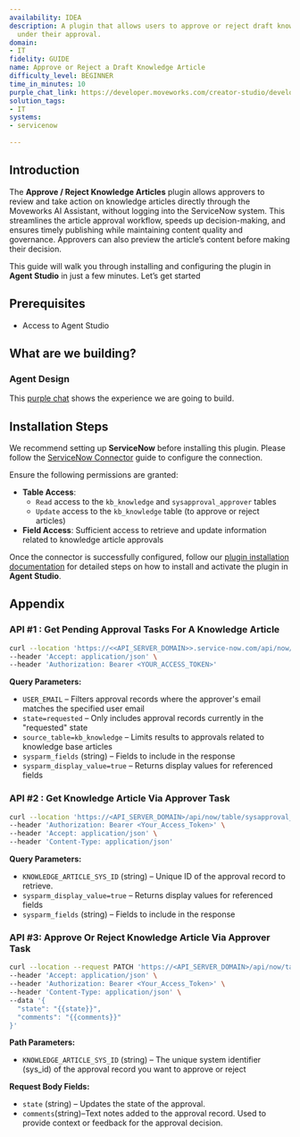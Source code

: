 ```yaml
---
availability: IDEA
description: A plugin that allows users to approve or reject draft knowledge articles
  under their approval.
domain:
- IT
fidelity: GUIDE
name: Approve or Reject a Draft Knowledge Article
difficulty_level: BEGINNER
time_in_minutes: 10
purple_chat_link: https://developer.moveworks.com/creator-studio/developer-tools/purple-chat/?conversation=%7B%22messages%22%3A%5B%7B%22parts%22%3A%5B%7B%22richText%22%3A%22Are+there+any+knowledge+articles+that+need+my+approval%3F%22%7D%5D%2C%22role%22%3A%22user%22%7D%2C%7B%22parts%22%3A%5B%7B%22reasoningSteps%22%3A%5B%7B%22richText%22%3A%22Searching+for+knowledge+articles+in+%3Cb%3EServiceNow%3C%2Fb%3E+requiring+your+approval.%22%2C%22status%22%3A%22success%22%7D%5D%7D%2C%7B%22richText%22%3A%22%3Cp%3EI+found+2+articles+in+%3Cb%3EServiceNow%3C%2Fb%3E+waiting+for+your+approval.+Which+one+would+you+like+to+review%3F%3C%2Fp%3E%22%7D%2C%7B%22citations%22%3A%5B%7B%22citationTitle%22%3A%22KB0010123%3A+How+to+set+up+a+new+VPN+connection%22%2C%22connectorName%22%3A%22servicenow%22%7D%2C%7B%22citationTitle%22%3A%22KB0010125%3A+Onboarding+process+for+new+hires%22%2C%22connectorName%22%3A%22servicenow%22%7D%5D%7D%2C%7B%22buttons%22%3A%5B%7B%22buttonText%22%3A%22VPN+Connection+Guide%22%7D%2C%7B%22buttonText%22%3A%22New+Hire+Onboarding%22%7D%5D%7D%5D%2C%22role%22%3A%22assistant%22%7D%2C%7B%22parts%22%3A%5B%7B%22richText%22%3A%22VPN+Connection+Guide%22%7D%5D%2C%22role%22%3A%22user%22%7D%2C%7B%22parts%22%3A%5B%7B%22richText%22%3A%22%3Cp%3EOkay%2C+here+is+the+content+for+%3Cb%3EKB0010123%3A+How+to+set+up+a+new+VPN+connection%3C%2Fb%3E.%3C%2Fp%3E%22%7D%2C%7B%22richText%22%3A%22%3Ch3%3EPurpose%3C%2Fh3%3E%3Cp%3EThis+article+provides+step-by-step+instructions+for+installing+and+configuring+the+PaloAlto+GlobalProtect+VPN+client+on+your+company-issued+laptop.%3C%2Fp%3E%3Ch3%3EInstructions%3C%2Fh3%3E%3Col%3E%3Cli%3ENavigate+to+the+Software+Center+on+your+device.%3C%2Fli%3E%3Cli%3ESearch+for+%27PaloAlto+GlobalProtect%27+and+click+%27Install%27.%3C%2Fli%3E%3Cli%3EOnce+installed%2C+open+the+application.+The+portal+address+should+be+pre-configured+as+%3Ccode%3Evpn.yourcompany.com%3C%2Fcode%3E.%3C%2Fli%3E%3Cli%3EClick+%27Connect%27+and+enter+your+standard+company+credentials+when+prompted.%3C%2Fli%3E%3Cli%3EYou+are+now+connected+to+the+VPN.%3C%2Fli%3E%3C%2Fol%3E%3Cp%3EWhat+would+you+like+to+do%3F%3C%2Fp%3E%22%7D%2C%7B%22buttons%22%3A%5B%7B%22buttonText%22%3A%22Approve%22%2C%22style%22%3A%22outlined%22%7D%2C%7B%22buttonText%22%3A%22Reject%22%2C%22style%22%3A%22outlined%22%7D%5D%7D%5D%2C%22role%22%3A%22assistant%22%7D%2C%7B%22parts%22%3A%5B%7B%22richText%22%3A%22Reject%22%7D%5D%2C%22role%22%3A%22user%22%7D%2C%7B%22parts%22%3A%5B%7B%22richText%22%3A%22%3Cp%3EUnderstood.+Could+you+please+provide+a+reason+for+the+rejection%3F+This+will+be+added+as+a+comment+for+the+author.%3C%2Fp%3E%22%7D%5D%2C%22role%22%3A%22assistant%22%7D%2C%7B%22parts%22%3A%5B%7B%22richText%22%3A%22Step+3+is+incorrect.+The+portal+address+is+not+pre-configured.+Users+need+to+enter+it+manually.%22%7D%5D%2C%22role%22%3A%22user%22%7D%2C%7B%22parts%22%3A%5B%7B%22richText%22%3A%22%3Cp%3EOkay%2C+I+will+reject+the+article+%3Cb%3EKB0010123%3A+How+to+set+up+a+new+VPN+connection%3C%2Fb%3E+with+the+following+comment%3A%3C%2Fp%3E%3Ci%3EStep+3+is+incorrect.+The+portal+address+is+not+pre-configured.+Users+need+to+enter+it+manually.%3C%2Fi%3E%3Cp%3E%3Cb%3EDoes+this+look+right%3F%3C%2Fb%3E%3C%2Fp%3E%22%7D%2C%7B%22buttons%22%3A%5B%7B%22buttonText%22%3A%22Confirm+Rejection%22%2C%22style%22%3A%22filled%22%7D%2C%7B%22buttonText%22%3A%22Edit+Comment%22%2C%22style%22%3A%22outlined%22%7D%2C%7B%22buttonText%22%3A%22Cancel%22%2C%22style%22%3A%22outlined%22%7D%5D%7D%5D%2C%22role%22%3A%22assistant%22%7D%2C%7B%22parts%22%3A%5B%7B%22richText%22%3A%22Confirm+Rejection%22%7D%5D%2C%22role%22%3A%22user%22%7D%2C%7B%22parts%22%3A%5B%7B%22reasoningSteps%22%3A%5B%7B%22richText%22%3A%22Rejecting+knowledge+article+%3Cb%3EKB0010123%3C%2Fb%3E+in+%3Cb%3EServiceNow%3C%2Fb%3E+with+the+provided+comment.%22%2C%22status%22%3A%22success%22%7D%5D%7D%2C%7B%22richText%22%3A%22%3Cp%3EDone.+The+article+has+been+rejected+and+your+feedback+has+been+sent+to+the+author.%3C%2Fp%3E%22%7D%2C%7B%22citations%22%3A%5B%7B%22citationTitle%22%3A%22KB0010123%3A+How+to+set+up+a+new+VPN+connection%22%2C%22connectorName%22%3A%22servicenow%22%7D%5D%7D%5D%2C%22role%22%3A%22assistant%22%7D%5D%7D
solution_tags:
- IT
systems:
- servicenow
 
---
```

 
 
## Introduction
 
The **Approve / Reject Knowledge Articles** plugin allows approvers to review and take action on knowledge articles directly through the Moveworks AI Assistant, without logging into the ServiceNow system. This streamlines the article approval workflow, speeds up decision-making, and ensures timely publishing while maintaining content quality and governance. Approvers can also preview the article’s content before making their decision.
 
This guide will walk you through installing and configuring the plugin in **Agent Studio** in just a few minutes. Let’s get started
 
## Prerequisites
 
- Access to Agent Studio
 
## **What are we building?**
 
### **Agent Design**
 
This [purple chat](https://marketplace.moveworks.com/purple-chat?conversation=%7B%22messages%22%3A%5B%7B%22parts%22%3A%5B%7B%22richText%22%3A%22Are+there+any+knowledge+articles+that+need+my+approval%3F%22%7D%5D%2C%22role%22%3A%22user%22%7D%2C%7B%22parts%22%3A%5B%7B%22reasoningSteps%22%3A%5B%7B%22richText%22%3A%22Searching+for+knowledge+articles+in+%3Cb%3EServiceNow%3C%2Fb%3E+requiring+your+approval.%22%2C%22status%22%3A%22success%22%7D%5D%7D%2C%7B%22richText%22%3A%22%3Cp%3EI+found+2+articles+in+%3Cb%3EServiceNow%3C%2Fb%3E+waiting+for+your+approval.+Which+one+would+you+like+to+review%3F%3C%2Fp%3E%22%7D%2C%7B%22citations%22%3A%5B%7B%22citationTitle%22%3A%22KB0010123%3A+How+to+set+up+a+new+VPN+connection%22%2C%22connectorName%22%3A%22servicenow%22%7D%2C%7B%22citationTitle%22%3A%22KB0010125%3A+Onboarding+process+for+new+hires%22%2C%22connectorName%22%3A%22servicenow%22%7D%5D%7D%2C%7B%22buttons%22%3A%5B%7B%22buttonText%22%3A%22VPN+Connection+Guide%22%7D%2C%7B%22buttonText%22%3A%22New+Hire+Onboarding%22%7D%5D%7D%5D%2C%22role%22%3A%22assistant%22%7D%2C%7B%22parts%22%3A%5B%7B%22richText%22%3A%22VPN+Connection+Guide%22%7D%5D%2C%22role%22%3A%22user%22%7D%2C%7B%22parts%22%3A%5B%7B%22richText%22%3A%22%3Cp%3EOkay%2C+here+is+the+content+for+%3Cb%3EKB0010123%3A+How+to+set+up+a+new+VPN+connection%3C%2Fb%3E.%3C%2Fp%3E%22%7D%2C%7B%22richText%22%3A%22%3Ch3%3EPurpose%3C%2Fh3%3E%3Cp%3EThis+article+provides+step-by-step+instructions+for+installing+and+configuring+the+PaloAlto+GlobalProtect+VPN+client+on+your+company-issued+laptop.%3C%2Fp%3E%3Ch3%3EInstructions%3C%2Fh3%3E%3Col%3E%3Cli%3ENavigate+to+the+Software+Center+on+your+device.%3C%2Fli%3E%3Cli%3ESearch+for+%27PaloAlto+GlobalProtect%27+and+click+%27Install%27.%3C%2Fli%3E%3Cli%3EOnce+installed%2C+open+the+application.+The+portal+address+should+be+pre-configured+as+%3Ccode%3Evpn.yourcompany.com%3C%2Fcode%3E.%3C%2Fli%3E%3Cli%3EClick+%27Connect%27+and+enter+your+standard+company+credentials+when+prompted.%3C%2Fli%3E%3Cli%3EYou+are+now+connected+to+the+VPN.%3C%2Fli%3E%3C%2Fol%3E%3Cp%3EWhat+would+you+like+to+do%3F%3C%2Fp%3E%22%7D%2C%7B%22buttons%22%3A%5B%7B%22buttonText%22%3A%22Approve%22%2C%22style%22%3A%22outlined%22%7D%2C%7B%22buttonText%22%3A%22Reject%22%2C%22style%22%3A%22outlined%22%7D%5D%7D%5D%2C%22role%22%3A%22assistant%22%7D%2C%7B%22parts%22%3A%5B%7B%22richText%22%3A%22Reject%22%7D%5D%2C%22role%22%3A%22user%22%7D%2C%7B%22parts%22%3A%5B%7B%22richText%22%3A%22%3Cp%3EUnderstood.+Could+you+please+provide+a+reason+for+the+rejection%3F+This+will+be+added+as+a+comment+for+the+author.%3C%2Fp%3E%22%7D%5D%2C%22role%22%3A%22assistant%22%7D%2C%7B%22parts%22%3A%5B%7B%22richText%22%3A%22Step+3+is+incorrect.+The+portal+address+is+not+pre-configured.+Users+need+to+enter+it+manually.%22%7D%5D%2C%22role%22%3A%22user%22%7D%2C%7B%22parts%22%3A%5B%7B%22richText%22%3A%22%3Cp%3EOkay%2C+I+will+reject+the+article+%3Cb%3EKB0010123%3A+How+to+set+up+a+new+VPN+connection%3C%2Fb%3E+with+the+following+comment%3A%3C%2Fp%3E%3Ci%3EStep+3+is+incorrect.+The+portal+address+is+not+pre-configured.+Users+need+to+enter+it+manually.%3C%2Fi%3E%3Cp%3E%3Cb%3EDoes+this+look+right%3F%3C%2Fb%3E%3C%2Fp%3E%22%7D%2C%7B%22buttons%22%3A%5B%7B%22buttonText%22%3A%22Confirm+Rejection%22%2C%22style%22%3A%22filled%22%7D%2C%7B%22buttonText%22%3A%22Edit+Comment%22%2C%22style%22%3A%22outlined%22%7D%2C%7B%22buttonText%22%3A%22Cancel%22%2C%22style%22%3A%22outlined%22%7D%5D%7D%5D%2C%22role%22%3A%22assistant%22%7D%2C%7B%22parts%22%3A%5B%7B%22richText%22%3A%22Confirm+Rejection%22%7D%5D%2C%22role%22%3A%22user%22%7D%2C%7B%22parts%22%3A%5B%7B%22reasoningSteps%22%3A%5B%7B%22richText%22%3A%22Rejecting+knowledge+article+%3Cb%3EKB0010123%3C%2Fb%3E+in+%3Cb%3EServiceNow%3C%2Fb%3E+with+the+provided+comment.%22%2C%22status%22%3A%22success%22%7D%5D%7D%2C%7B%22richText%22%3A%22%3Cp%3EDone.+The+article+has+been+rejected+and+your+feedback+has+been+sent+to+the+author.%3C%2Fp%3E%22%7D%2C%7B%22citations%22%3A%5B%7B%22citationTitle%22%3A%22KB0010123%3A+How+to+set+up+a+new+VPN+connection%22%2C%22connectorName%22%3A%22servicenow%22%7D%5D%7D%5D%2C%22role%22%3A%22assistant%22%7D%5D%7D) shows the experience we are going to build.
 
## Installation Steps
 
We recommend setting up **ServiceNow** before installing this plugin. Please follow the [ServiceNow Connector](https://developer.moveworks.com/marketplace/package/?id=servicenow&hist=home%2Cbrws#how-to-implement) guide to configure the connection.
 
Ensure the following permissions are granted:
 
- **Table Access**:
    - `Read` access to the `kb_knowledge` and `sysapproval_approver` tables
    - `Update` access to the `kb_knowledge` table (to approve or reject articles)
- **Field Access**: Sufficient access to retrieve and update information related to knowledge article approvals
 
Once the connector is successfully configured, follow our [plugin installation documentation](https://help.moveworks.com/docs/ai-agent-marketplace-installation) for detailed steps on how to install and activate the plugin in **Agent Studio**.
 
## **Appendix**
 
### API #1 : Get Pending Approval Tasks For A Knowledge Article
 
```bash
curl --location 'https://<<API_SERVER_DOMAIN>>.service-now.com/api/now/table/sysapproval_approver?sysparm_query=approver.email%3D{{USER_EMAIL}}%5Estate%3Drequested%5Esource_table%3Dkb_knowledge&sysparm_fields=sys_id%2Capprover%2Cstate%2Cdocument_id%2Cdocument_id.display_value%2Cdocument_id.short_description%2Cdocument_id.link&sysparm_display_value=true' \
--header 'Accept: application/json' \
--header 'Authorization: Bearer <YOUR_ACCESS_TOKEN>'
```
 
**Query Parameters:**
 
- `USER_EMAIL` – Filters approval records where the approver's email matches the specified user email
- `state=requested` – Only includes approval records currently in the "requested" state
- `source_table=kb_knowledge` – Limits results to approvals related to knowledge base articles
- `sysparm_fields` (string) – Fields to include in the response
- `sysparm_display_value=true` – Returns display values for referenced fields
 
### API #2 : Get Knowledge Article Via Approver Task
 
```bash
curl --location 'https://<API_SERVER_DOMAIN>/api/now/table/sysapproval_approver/{{KNOWLEDGE_ARTICLE_SYS_ID}}?sysparm_fields=sys_id,approver,state,document_id,document_id.display_value,document_id.short_description,document_id.text,document_id.link,comments&sysparm_display_value=true' \
--header 'Authorization: Bearer <Your_Access_Token>' \
--header 'Accept: application/json' \
--header 'Content-Type: application/json'
```
 
**Query Parameters:**
 
- `KNOWLEDGE_ARTICLE_SYS_ID` (string) – Unique ID of the approval record to retrieve.
- `sysparm_display_value=true` – Returns display values for referenced fields
- `sysparm_fields` (string) – Fields to include in the response
 
### **API #3: Approve Or Reject Knowledge Article Via Approver Task**
 
```bash
curl --location --request PATCH 'https://<API_SERVER_DOMAIN>/api/now/table/sysapproval_approver/{{KNOWLEDGE_ARTICLE_SYS_ID}}' \
--header 'Accept: application/json' \
--header 'Authorization: Bearer <Your_Access_Token>' \
--header 'Content-Type: application/json' \
--data '{
  "state": "{{state}}",
  "comments": "{{comments}}"
}'
```
 
**Path Parameters:**
 
- `KNOWLEDGE_ARTICLE_SYS_ID` (string) – The unique system identifier (sys_id) of the approval record you want to approve or reject
 
**Request Body Fields:**
 
- `state` (string) – Updates the state of the approval.
- `comments`(string)–Text notes added to the approval record. Used to provide context or feedback for the approval decision.

 